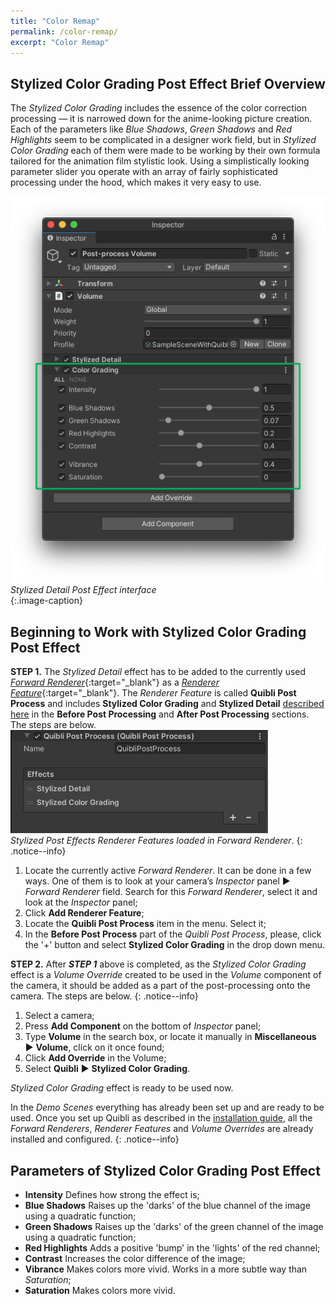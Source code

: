 ```yaml
---
title: "Color Remap"
permalink: /color-remap/
excerpt: "Color Remap"
---
```


## Stylized Color Grading Post Effect Brief Overview

The _Stylized Color Grading_ includes the essence of the color correction processing — it is narrowed down for the anime-looking picture creation. Each of the parameters like _Blue Shadows_, _Green Shadows_ and _Red Highlights_ seem to be complicated in a designer work field, but in _Stylized Color Grading_ each of them were made to be working by their own formula tailored for the animation film stylistic look. Using a simplistically looking parameter slider you operate with an array of fairly sophisticated processing under the hood, which makes it very easy to use.

![Stylized Detail Post Effect interface](../assets/images/manual_images/quibli_stylized_color_grading_post_effect_interface.png)  
*Stylized Detail Post Effect interface*  
{:.image-caption}


## Beginning to Work with Stylized Color Grading Post Effect

**STEP 1.** The _Stylized Detail_ effect has to be added to the currently used [_Forward Renderer_](https://docs.unity3d.com/Packages/com.unity.render-pipelines.universal@11.0/manual/urp-forward-renderer.html){:target="_blank"} as a [_Renderer Feature_](https://docs.unity3d.com/Packages/com.unity.render-pipelines.universal@11.0/manual/urp-renderer-feature.html){:target="_blank"}. The _Renderer Feature_ is called **Quibli Post Process** and includes **Stylized Color Grading** and **Stylized Detail** [described here](../stylized-detail-post-effect) in the **Before Post Processing** and **After Post Processing** sections. The steps are below.  
![Stylized Post Effects Renderer Features loaded in Forward Renderer](../assets/images/manual_images/quibli_post_processing_renderer_features.png)  
*Stylized Post Effects Renderer Features loaded in Forward Renderer*. 
{: .notice--info}

  1. Locate the currently active _Forward Renderer_. It can be done in a few ways. One of them is to look at your camera’s _Inspector_ panel ▶ _Forward Renderer_ field. Search for this _Forward Renderer_, select it and look at the _Inspector_ panel;
  1. Click **Add Renderer Feature**;
  1. Locate the **Quibli Post Process** item in the menu. Select it;
  1. In the **Before Post Process** part of the _Quibli Post Process_, please, click the '+' button and select **Stylized Color Grading** in the drop down menu.

**STEP 2.** After **_STEP 1_** above is completed, as the _Stylized Color Grading_ effect is a _Volume Override_ created to be used in the _Volume_ component of the camera, it should be added as a part of the post-processing onto the camera. The steps are below.
{: .notice--info}

  1. Select a camera;
  1. Press **Add Component** on the bottom of _Inspector_ panel;
  1. Type **Volume** in the search box, or locate it manually in **Miscellaneous** ▶ **Volume**, click on it once found;
  1. Click **Add Override** in the Volume;
  1. Select **Quibli** ▶ **Stylized Color Grading**.

_Stylized Color Grading_ effect is ready to be used now.

In the _Demo Scenes_ everything has already been set up and are ready to be used. Once you set up Quibli as described in the [installation guide](../installation), all the _Forward Renderers_, _Renderer Features_ and _Volume Overrides_ are already installed and configured.
{: .notice--info}

## Parameters of Stylized Color Grading Post Effect
- **Intensity** Defines how strong the effect is;
- **Blue Shadows** Raises up the 'darks' of the blue channel of the image using a quadratic function;
- **Green Shadows** Raises up the 'darks' of the green channel of the image using a quadratic function;
- **Red Highlights** Adds a positive 'bump' in the 'lights' of the red channel;
- **Contrast** Increases the color difference of the image;
- **Vibrance** Makes colors more vivid. Works in a more subtle way than _Saturation_;
- **Saturation** Makes colors more vivid.
